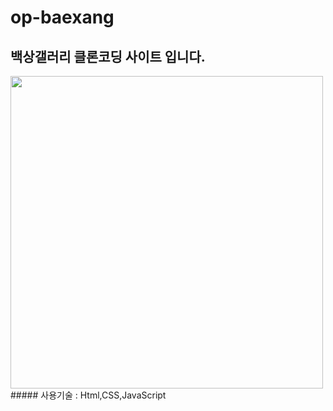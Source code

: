 # op-baexang

## 백상갤러리 클론코딩 사이트 입니다.
<img src="https://user-images.githubusercontent.com/107607247/196354523-5b94d688-7f42-4447-8bbf-813f424d79e3.png"  width="500px">
##### 사용기술 : Html,CSS,JavaScript



